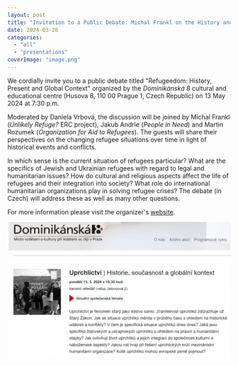 ```yaml
---
layout: post
title: "Invitation to a Public Debate: Michal Frankl on the History and Present of Refugeedom"
date: 2024-03-26
categories: 
  - "all"
  - "presentations"
coverImage: "image.png"
---
```


We cordially invite you to a public debate titled "Refugeedom: History, Present and Global Context" organized by the _Dominikánská 8_ cultural and educational centre (Husova 8, 110 00 Prague 1, Czech Republic) on 13 May 2024 at 7:30 p.m.

Moderated by Daniela Vrbová, the discussion will be joined by Michal Frankl (_Unlikely Refuge?_ ERC project), Jakub Andrle (_People in Need_) and Martin Rozumek (_Organization for Aid to Refugees_). The guests will share their perspectives on the changing refugee situations over time in light of historical events and conflicts.

In which sense is the current situation of refugees particular? What are the specifics of Jewish and Ukrainian refugees with regard to legal and humanitarian issues? How do cultural and religious aspects affect the life of refugees and their integration into society? What role do international humanitarian organizations play in solving refugee crises? The debate (in Czech) will address these as well as many other questions.

For more information please visit the organizer's [website](https://dominikanska8.cz/akce/624/uprchlictvi-historie-soucasnost-a-globalni-kontext).

![](/assets/images/2024-03-26-debate-frankl-refugeedom.png)
